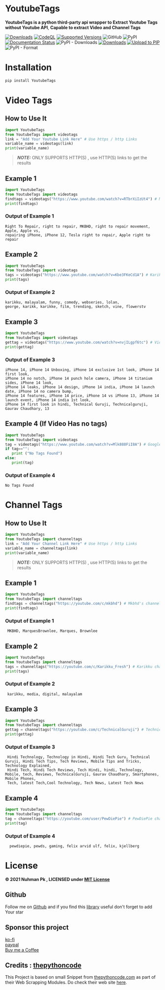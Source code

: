 # YoutubeTags
**YoutubeTags is a python third-party api wrapper to Extract Youtube Tags without Youtube API**, **Capable to extract Video and Channel Tags**

[![Downloads](https://static.pepy.tech/personalized-badge/youtubetags?period=total&units=abbreviation&left_color=grey&right_color=yellow&left_text=Total-Downloads)](https://pepy.tech/project/youtubetags)
[![CodeQL](https://github.com/nuhmanpk/YoutubeTags/actions/workflows/codeql-analysis.yml/badge.svg)](https://github.com/nuhmanpk/YoutubeTags/actions/workflows/codeql-analysis.yml)
[![Supported Versions](https://img.shields.io/pypi/pyversions/Youtubetags.svg)](https://pypi.org/project/YoutubeTags)
![GitHub](https://img.shields.io/github/license/nuhmanpk/YoutubeTags)
![PyPI](https://img.shields.io/pypi/v/youtubetags)
[![Documentation Status](https://readthedocs.org/projects/youtubetags/badge/?version=latest)](https://youtubetags.readthedocs.io/en/latest/?badge=latest)
![PyPI - Downloads](https://img.shields.io/pypi/dm/YoutubeTags)
[![Downloads](https://static.pepy.tech/personalized-badge/youtubetags?period=week&units=international_system&left_color=grey&right_color=brightgreen&left_text=Downloads/Week)](https://pepy.tech/project/youtubetags)
[![Upload to PIP](https://github.com/nuhmanpk/YoutubeTags/actions/workflows/Pypi-uploads.yml/badge.svg?branch=main&event=workflow_dispatch)](https://github.com/nuhmanpk/YoutubeTags/actions/workflows/Pypi-uploads.yml)
![PyPI - Format](https://img.shields.io/pypi/format/YoutubeTags)


# Installation

```python
pip install YoutubeTags

```
# Video Tags

## How to Use It

```python
import YoutubeTags
from YoutubeTags import videotags
link = "Add Your Youtube Link Here" # Use https / http Links
variable_name = videotags(link)
print(variable_name)
```

> **_NOTE:_** ONLY SUPPORTS HTTP(S) , use HTTP(S) links to get the results 

## Example 1
```python
import YoutubeTags
from YoutubeTags import videotags
findtags = videotags("https://www.youtube.com/watch?v=RTbrXiIzUt4") # Mkbhd's Video
print(findtags)
```
### Output of Example 1

```
Right To Repair, right to repair, MKBHD, right to repair movement, Apple, Apple vs, 
repairing iPhone, iPhone 12, Tesla right to repair, Apple right to repair

```

## Example 2
```python
import YoutubeTags
from YoutubeTags import videotags
tags = videotags("https://www.youtube.com/watch?v=Kbe3FKeCd1A") # Karikku star Episode
print(tags)
```
### Output of Example 2

```
karikku, malayalam, funny, comedy, webseries, lolan,
george, karikk, karikke, film, trending, sketch, vine, flowerstv

```
## Example 3
```python
import YoutubeTags
from YoutubeTags import videotags
gettag = videotags("https://www.youtube.com/watch?v=nvjILgpf6tc") # Video From Technical Guruji
print(gettag)
```
### Output of Example 3
```
iPhone 14, iPhone 14 Unboxing, iPhone 14 exclusive 1st look, iPhone 14 first look,
iPhone 14 no notch, iPhone 14 punch hole camera, iPhone 14 titanium sides, iPhone 14 look, 
iPhone 14 leaks, iPhone 14 design, iPhone 14 india, iPhone 14 launch date, iPhone 14 no camera bump,
iPhone 14 features, iPhone 14 price, iPhone 14 vs iPhone 13, iPhone 14 launch event, iPhone 14 india 1st look, 
iPhone 14 first look in hindi, Technical Guruji, Technicalguruji, Gaurav Chaudhary, 13
```
## Example 4 (If Video Has no tags)
```python
import YoutubeTags
from YoutubeTags import videotags
tag = videotags("https://www.youtube.com/watch?v=Mlk888FiI8A") # Google Keynote video 2021 
if tag=="":
   print ("No Tags Found")
else:
   print(tag)
```
### Output of Example 4
```
No Tags Found
```
# Channel Tags

## How to Use It

```python
import YoutubeTags
from YoutubeTags import channeltags
link = "Add Your Channel Link Here" # Use https / http Links
variable_name = channeltags(link)
print(variable_name)
```

> **_NOTE:_** ONLY SUPPORTS HTTP(S) , use HTTP(S) links to get the results 

## Example 1
```python
import YoutubeTags
from YoutubeTags import channeltags
findtags = channeltags("https://youtube.com/c/mkbhd") # Mkbhd's channel Link
print(findtags)
```
### Output of Example 1

```
 MKBHD, MarquesBrownlee, Marques, Brownlee 
```

## Example 2
```python
import YoutubeTags
from YoutubeTags import channeltags
tags = channeltags("https://youtube.com/c/Karikku_Fresh") # Karikku channel Link
print(tags)
```
### Output of Example 2

```
 karikku, media, digital, malayalam 
```
## Example 3
```python
import YoutubeTags
from YoutubeTags import channeltags
gettag = channeltags("https://youtube.com/c/TechnicalGuruji") # Technical Guruji channel Link
print(gettag)
```
### Output of Example 3
```
 Hindi Technology, Technology in Hindi, Hindi Tech Guru, Technical Guruji, Hindi Tech Tips, Tech Reviews, Mobile Tips and Tricks, Technology Explained,
 Hindi Tech, Hindi Tech Reviews, Tech Hindi, hindi, Technology, Mobile, tech, Reviews, TechnicalGuruji, Gaurav Chaudhary, Smartphones, Mobile Phones,
 Tech, latest Tech,Cool Technology, Tech News, Latest Tech News 
```
## Example 4
```python
import YoutubeTags
from YoutubeTags import channeltags
tag = channeltags("https://youtube.com/user/PewDiePie") # PewDiePie channel Link
print(tag)
```
### Output of Example 4
```
  pewdiepie, pewds, gaming, felix arvid ulf, felix, kjellberg 
```

# License

<b>© 2021 Nuhman Pk , LICENSED under [MIT License](https://github.com/nuhmanpk/YoutubeTags/blob/main/LICENSE)</b>

## Github

Follow me on [Github](https://www.github.com/nuhmanpk) and if you find this [library](https://github.com/nuhmanpk/YoutubeTags) useful don't forget to add Your star

## Sponsor this project
[ko-fi](https://ko-fi.com/nuhmanpk)<br>
[paypal](https://www.paypal.me/nuhmanpk)<br>
[Buy me a Coffee](https://www.buymeacoffee.com/nuhmanpk)


## Credits : [thepythoncode](https://www.thepythoncode.com/)
This Project is based on small Snippet from [thepythoncode.com](https://www.thepythoncode.com/) as part of their Web Scrapping Modules. Do check their web site [here](https://www.thepythoncode.com/). 
